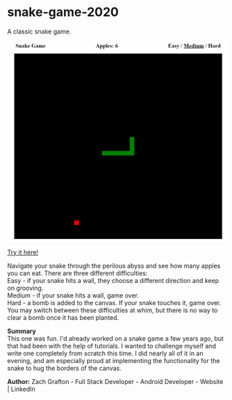 # snake-game-2020
A classic snake game.

<img src="https://github.com/ultimatezachgrafton/snake-game-2020/blob/master/snakegame-img.png">

<a href="https://ultimatezachgrafton.github.io/snake-game-2020/">Try it here!</a> 

Navigate your snake through the perilous abyss and see how many apples you can eat. There are three different difficulties:<br>
Easy - if your snake hits a wall, they choose a different direction and keep on grooving.<br>
Medium - if your snake hits a wall, game over.<br>
Hard - a bomb is added to the canvas. If your snake touches it, game over.<br>
You may switch between these difficulties at whim, but there is no way to clear a bomb once it has been planted.

<b>Summary</b><br>
This one was fun. I'd already worked on a snake game a few years ago, but that had been with the help of tutorials. I wanted to challenge myself and write one completely from scratch this time. I did nearly all of it in an evening, and am especially proud at implementing the functionality for the snake to hug the borders of the canvas.

<b>Author:</b> Zach Grafton - Full Stack Developer - Android Developer - Website | LinkedIn
